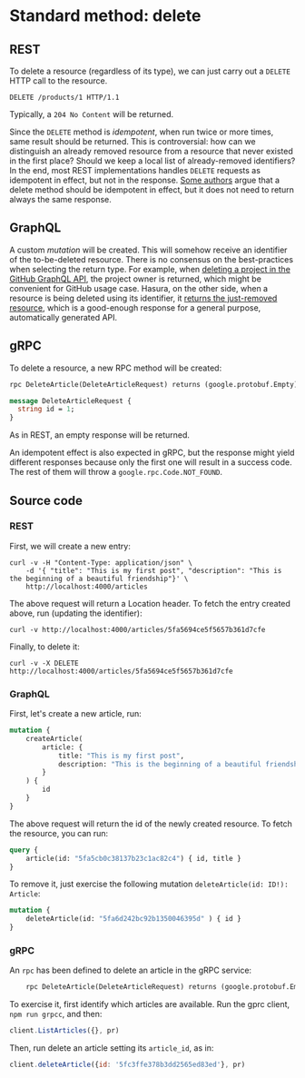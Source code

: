 #  Standard method: delete

## REST
To delete a resource (regardless of its type), we can just carry out a `DELETE` HTTP call to the resource.

```
DELETE /products/1 HTTP/1.1
```

Typically, a `204 No Content` will be returned.

Since the `DELETE` method is _idempotent_, when run twice or more times, same result should be returned. This is controversial: how can we distinguish an already removed resource from a resource that never existed in the first place? Should we keep a local list of already-removed identifiers? In the end, most REST implementations handles `DELETE` requests as idempotent in effect, but not in the response. [Some authors](https://cloud.google.com/apis/design/standard_methods#delete) argue that a delete method should be idempotent in effect, but it does not need to return always the same response.

## GraphQL
A custom _mutation_ will be created. This will somehow receive an identifier of the to-be-deleted resource. There is no consensus on the best-practices when selecting the return type. For example, when [deleting a project in the GitHub GraphQL API](https://docs.github.com/en/free-pro-team@latest/graphql/reference/mutations#deleteproject), the project owner is returned, which might be convenient for GitHub usage case. Hasura, on the other side, when a resource is being deleted using its identifier, it [returns the just-removed resource](https://hasura.io/docs/1.0/graphql/core/mutations/delete.html), which is a good-enough response for a general purpose, automatically generated API.

## gRPC
To delete a resource, a new RPC method will be created:

```proto
rpc DeleteArticle(DeleteArticleRequest) returns (google.protobuf.Empty);

message DeleteArticleRequest {
  string id = 1;
}
```

As in REST, an empty response will be returned.

An idempotent effect is also expected in gRPC, but the response might yield different responses because only the first one will result in a success code. The rest of them will throw a `google.rpc.Code.NOT_FOUND`.

## Source code

### REST
First, we will create a new entry:

```
curl -v -H "Content-Type: application/json" \
    -d '{ "title": "This is my first post", "description": "This is the beginning of a beautiful friendship"}' \
    http://localhost:4000/articles

```

The above request will return a Location header. To fetch the entry created above, run (updating the identifier):

```
curl -v http://localhost:4000/articles/5fa5694ce5f5657b361d7cfe
```

Finally, to delete it:

```
curl -v -X DELETE http://localhost:4000/articles/5fa5694ce5f5657b361d7cfe
```

### GraphQL
First, let's create a new article, run:

```graphql
mutation {
    createArticle(
        article: {
            title: "This is my first post",
            description: "This is the beginning of a beautiful friendship"
        }
    ) {
        id
    }
}
```

The above request will return the id of the newly created resource. To fetch the resource, you can run:

```graphql
query {
    article(id: "5fa5cb0c38137b23c1ac82c4") { id, title }
}
```

To remove it, just exercise the following mutation `deleteArticle(id: ID!): Article`:

```graphql
mutation {
    deleteArticle(id: "5fa6d242bc92b1350046395d" ) { id }
}
```

### gRPC
An `rpc` has been defined to delete an article in the gRPC service:

```proto
    rpc DeleteArticle(DeleteArticleRequest) returns (google.protobuf.Empty);
```

To exercise it, first identify which articles are available. Run the gprc client, `npm run grpcc`, and then:

```js
client.ListArticles({}, pr)
```

Then, run delete an article setting its `article_id`, as in:

```js
client.deleteArticle({id: '5fc3ffe378b3dd2565ed83ed'}, pr)
```

